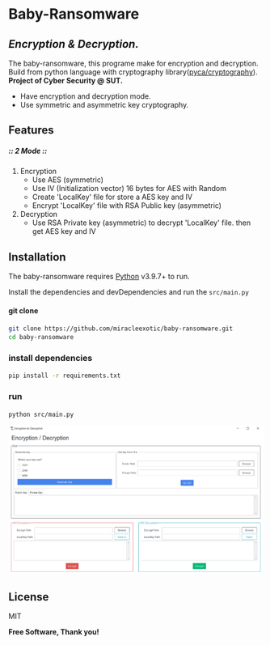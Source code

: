 # Baby-Ransomware
## _Encryption & Decryption._

The baby-ransomware, this programe make for encryption and decryption. Build from python language with cryptography library([pyca/cryptography](https://cryptography.io/en/latest/)). 
**Project of Cyber Security @ SUT.**

- Have encryption and decryption mode.
- Use symmetric and asymmetric key cryptography.

## Features

##### _:: 2 Mode ::_
1. Encryption
    - Use AES (symmetric) 
    - Use IV (Initialization vector) 16 bytes for AES with Random
    - Create 'LocalKey' file for store a AES key and IV
    - Encrypt 'LocalKey' file with RSA Public key (asymmetric)
2. Decryption
    - Use RSA Private key (asymmetric) to decrypt 'LocalKey' file. then get AES key and IV

## Installation

The baby-ransomware requires [Python](https://www.python.org/) v3.9.7+ to run.

Install the dependencies and devDependencies and run the `src/main.py`

#### git clone
```sh
git clone https://github.com/miracleexotic/baby-ransomware.git
cd baby-ransomware
```

### install dependencies
```sh
pip install -r requirements.txt
```

### run
```sh
python src/main.py
```

![Image baby-ransomware gui](/assets/images/gui.png "Decode")

## License

MIT

**Free Software, Thank you!**